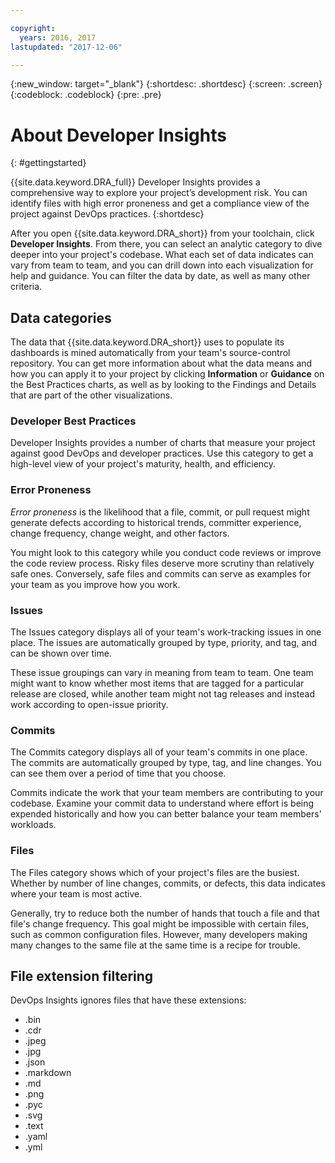 ```yaml
---

copyright:
  years: 2016, 2017
lastupdated: "2017-12-06"

---
```


{:new_window: target="_blank"}
{:shortdesc: .shortdesc}
{:screen: .screen}
{:codeblock: .codeblock}
{:pre: .pre}

# About Developer Insights
{: #gettingstarted}

{{site.data.keyword.DRA_full}} Developer Insights provides a comprehensive way to explore your project’s development risk. You can identify files with high error proneness and get a compliance view of the project against DevOps practices.
{:shortdesc}

After you open {{site.data.keyword.DRA_short}} from your toolchain, click **Developer Insights**. From there, you can select an analytic category to dive deeper into your project's codebase. What each set of data indicates can vary from team to team, and you can drill down into each visualization for help and guidance. You can filter the data by date, as well as many other criteria.

## Data categories
The data that {{site.data.keyword.DRA_short}} uses to populate its dashboards is mined automatically from your team's source-control repository. You can get more information about what the data means and how you can apply it to your project by clicking **Information** or **Guidance** on the Best Practices charts, as well as by looking to the Findings and Details that are part of the other visualizations.

### Developer Best Practices

Developer Insights provides a number of charts that measure your project against good DevOps and developer practices. Use this category to get a high-level view of your project's maturity, health, and efficiency. 

### Error Proneness

*Error proneness* is the likelihood that a file, commit, or pull request might generate defects according to historical trends, committer experience, change frequency, change weight, and other factors. 

You might look to this category while you conduct code reviews or improve the code review process. Risky files deserve more scrutiny than relatively safe ones. Conversely, safe files and commits can serve as examples for your team as you improve how you work.

### Issues

The Issues category displays all of your team's work-tracking issues in one place. The issues are automatically grouped by type, priority, and tag, and can be shown over time. 

These issue groupings can vary in meaning from team to team. One team might want to know whether most items that are tagged for a particular release are closed, while another team might not tag releases and instead work according to open-issue priority.  

### Commits

The Commits category displays all of your team's commits in one place. The commits are automatically grouped by type, tag, and line changes. You can see them over a period of time that you choose.

Commits indicate the work that your team members are contributing to your codebase. Examine your commit data to understand where effort is being expended historically and how you can better balance your team members' workloads. 

### Files

The Files category shows which of your project's files are the busiest. Whether by number of line changes, commits, or defects, this data indicates where your team is most active. 

Generally, try to reduce both the number of hands that touch a file and that file's change frequency. This goal might be impossible with certain files, such as common configuration files. However, many developers making many changes to the same file at the same time is a recipe for trouble. 

## File extension filtering

DevOps Insights ignores files that have these extensions:

* .bin
* .cdr
* .jpeg
* .jpg
* .json
* .markdown
* .md
* .png
* .pyc
* .svg
* .text
* .yaml
* .yml

